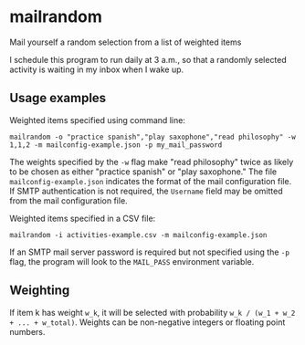 # mailrandom
Mail yourself a random selection from a list of weighted items

I schedule this program to run daily at 3 a.m., so that a randomly selected activity is waiting in my inbox when I wake up.

## Usage examples

Weighted items specified using command line:

    mailrandom -o "practice spanish","play saxophone","read philosophy" -w 1,1,2 -m mailconfig-example.json -p my_mail_password

The weights specified by the `-w` flag make "read philosophy" twice as likely to be chosen as either "practice spanish" or "play saxophone." The file `mailconfig-example.json` indicates the format of the mail configuration file. If SMTP authentication is not required, the `Username` field may be omitted from the mail configuration file.

Weighted items specified in a CSV file:

    mailrandom -i activities-example.csv -m mailconfig-example.json

If an SMTP mail server password is required but not specified using the `-p` flag, the program will look to the `MAIL_PASS` environment variable.

## Weighting

If item k has weight `w_k`, it will be selected with probability `w_k / (w_1 + w_2 + ... + w_total)`. Weights can be non-negative integers or floating point numbers.
